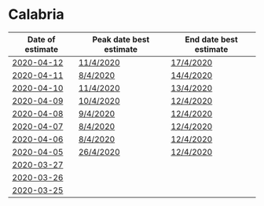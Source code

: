 # Calabria

|Date of estimate|Peak date best estimate|End date best estimate|
|----|----|----|
|[2020-04-12](2020-04-12/README.md)|[11/4/2020](2020-04-12/COVID-19_calabria_j9_2020-04-12.md)|[17/4/2020](2020-04-12/COVID-19_calabria_j7_2020-04-12.md)|
|[2020-04-11](2020-04-11/README.md)|[8/4/2020](2020-04-11/COVID-19_calabria_j7_2020-04-11.md)|[14/4/2020](2020-04-11/COVID-19_calabria_j11_2020-04-11.md)|
|[2020-04-10](2020-04-10/README.md)|[11/4/2020](2020-04-10/COVID-19_calabria_j9_2020-04-10.md)|[13/4/2020](2020-04-10/COVID-19_calabria_j9_2020-04-10.md)|
|[2020-04-09](2020-04-09/README.md)|[10/4/2020](2020-04-09/COVID-19_calabria_j9_2020-04-09.md)|[12/4/2020](2020-04-09/COVID-19_calabria_j9_2020-04-09.md)|
|[2020-04-08](2020-04-08/README.md)|[9/4/2020](2020-04-08/COVID-19_calabria_j8_2020-04-08.md)|[12/4/2020](2020-04-08/COVID-19_calabria_j8_2020-04-08.md)|
|[2020-04-07](2020-04-07/README.md)|[8/4/2020](2020-04-07/COVID-19_calabria_j7_2020-04-07.md)|[12/4/2020](2020-04-07/COVID-19_calabria_j7_2020-04-07.md)|
|[2020-04-06](2020-04-06/README.md)|[8/4/2020](2020-04-06/COVID-19_calabria_j7_2020-04-06.md)|[12/4/2020](2020-04-06/COVID-19_calabria_j7_2020-04-06.md)|
|[2020-04-05](2020-04-05/README.md)|[26/4/2020](2020-04-05/COVID-19_calabria_j7_2020-04-05.md)|[12/4/2020](2020-04-05/COVID-19_calabria_j9_2020-04-05.md)|
|[2020-03-27](2020-03-27/README.md)|[](2020-03-27/)|[](2020-03-27/)|
|[2020-03-26](2020-03-26/README.md)|[](2020-03-26/)|[](2020-03-26/)|
|[2020-03-25](2020-03-25/README.md)|[](2020-03-25/)|[](2020-03-25/)|
